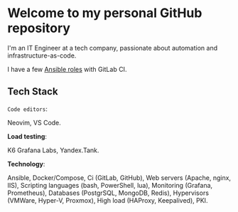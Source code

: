 # Welcome to my personal GitHub repository

I'm an IT Engineer at a tech company, passionate about automation and infrastructure-as-code.

I have a few [Ansible roles](https://gitlab.com/ialobanov) with GitLab CI.

## Tech Stack

`Code editors`:

Neovim, VS Code.

**Load testing**:

K6 Grafana Labs, Yandex.Tank.

**Technology**:

Ansible, Docker/Compose, Ci (GitLab, GitHub), Web servers (Apache, nginx, IIS), Scripting languages (bash, PowerShell, lua), Monitoring (Grafana, Prometheus), Databases (PostgrSQL, MongoDB, Redis), Hypervisors (VMWare, Hyper-V, Proxmox), High load (HAProxy, Keepalived), PKI.
